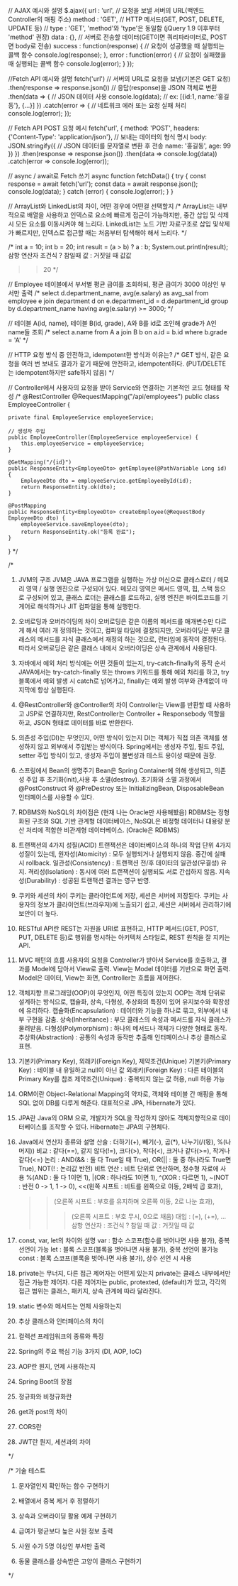 // AJAX 예시와 설명
$.ajax({
    url : 'url',  // 요청을 보낼 서버의 URL(백엔드 Controller의 매핑 주소)
    method : 'GET',     // HTTP 메서드(GET, POST, DELETE, UPDATE 등)
    // type : 'GET', 'method'와 'type'은 동일함 (jQuery 1.9 이후부터 'method' 권장)
    data : {},  // 서버로 전송할 데이터(GET이면 쿼리파라미터로, POST면 body로 전송)
    success : function(response) {  // 요청이 성공했을 때 실행되는 콜백 함수
        console.log(response); 
    },
    error : function(error) {   // 요청이 실패했을 때 실행되는 콜백 함수
        console.log(error);
    }
});

//Fetch API 예시와 설명
fetch('url')  // 서버의 URL로 요청을 보냄(기본은 GET 요청)
    .then(response => response.json())  // 응답(response)을 JSON 객체로 변환 
    .then(data => {
        // JSON 데이터 사용
        console.log(data); // ex: [{id:1, name:'홍길동'}, {...}]
    })
    .catch(error => {   // 네트워크 에러 또는 요청 실패 처리
        console.log(error);
    });

// Fetch API POST 요청 예시
fetch('url', {
    method: 'POST',
    headers: {'Content-Type': 'application/json'},  // 보내는 데이터의 형식 명시
    body: JSON.stringify({  // JSON 데이터를 문자열로 변환 후 전송
        name: '홍길동',
        age: 99
    })
})
.then(response => response.json())
.then(data => console.log(data))
.catch(error => console.log(error));

// async / await로 Fetch 쓰기
async function fetchData() {
    try {
        const response = await fetch('url');
        const data = await response.json();
        console.log(data);
    } catch (error) {
        console.log(error);
    }
}


// ArrayList와 LinkedList의 차이, 어떤 경우에 어떤걸 선택할지
/*
ArrayList는 내부적으로 배열을 사용하고 인덱스로 요소에 빠르게 접근이 가능하지만,
중간 삽입 및 삭제 시 모든 요소를 이동시켜야 해 느리다.
LinkedList는 노드 기반 자료구조로 삽입 및삭제가 빠르지만, 인덱스로 접근할 때는 처음부터 
탐색해야 해서 느리다.
*/

/* 
int a = 10;
int b = 20;
int result = (a > b) ? a : b;
System.out.println(result);
삼항 연산자 조건식 ? 참일때 값 : 거짓일 때 값값
>> 20
*/

// Employee 테이블에서 부서별 평균 급여를 조회하되, 평균 급여가 3000 이상인 부서만 출력
/*
select d.department_name, avg(e.salary) as avg_sal from employee e
join department d on e.department_id = d.department_id
group by d.department_name having avg(e.salary) >= 3000;
*/

// 테이블 A(id, name), 테이블 B(id, grade), A와 B를 id로 조인해 grade가 A인 name들 조회
/*
select a.name from A a
join B b on a.id = b.id
where b.grade = 'A'
*/

// HTTP 요청 방식 중 안전하고, idempotent한 방식과 이유는?
/*
GET 방식, 같은 요청을 여러 번 보내도 결과가 같기 때문에 안전하고, idempotent하다.
(PUT/DELETE는 idempotent하지만 safe하지 않음)
*/

// Controller에서 사용자의 요청을 받아 Service와 연결하는 기본적인 코드 형태를 작성
/*
@RestController
@RequestMapping("/api/employees")
public class EmployeeController {
    
    private final EmployeeService employeeService;
    
    // 생성자 주입
    public EmployeeController(EmployeeService employeeService) {
        this.employeeService = employeeService;
    }

    @GetMapping("/{id}")
    public ResponseEntity<EmployeeDto> getEmployee(@PathVariable Long id) {
        EmployeeDto dto = employeeService.getEmployeeById(id);
        return ResponseEntity.ok(dto);
    }

    @PostMapping
    public ResponseEntity<EmployeeDto> createEmployee(@RequestBody EmployeeDto dto) {
        employeeService.saveEmployee(dto);
        return ResponseEntity.ok("등록 완료");
    }
}
*/


/*
1. JVM의 구조
JVM은 JAVA 프로그램을 실행하는 가상 머신으로 클래스로더 / 메모리 영역 / 실행 엔진으로 구성되어 있다.
메모리 영역은 메서드 영역, 힙, 스택 등으로 구성되어 있고, 클래스 로더는 클래스를 로드하고,
실행 엔진은 바이트코드를 기게어로 해석하거나 JIT 컴파일을 통해 실행한다.

2. 오버로딩과 오버라이딩의 차이
오버로딩은 같은 이름의 메서드를 매개변수만 다르게 해서 여러 개 정의하는 것이고, 컴파일 타임에 결정되지만,
오버라이딩은 부모 클래스의 메서드를 자식 클래스에서 재정의 하는 것으로, 런타임에 동작이 결정된다.
따라서 오버로딩은 같은 클래스 내에서 오버라이딩은 상속 관계에서 사용된다.

3. 자바에서 예외 처리 방식에는 어떤 것들이 있는지, try-catch-finally의 동작 순서
JAVA에서는 try-catch-finally 또는 throws 키워드를 통해 예외 처리를 하고,
try 블록에서 예외 발생 시 catch로 넘어가고, finally는 예외 발생 여부와 관계없이 
마지막에 항상 실행된다.

4. @RestController와 @Controller의 차이
Controller는 View를 반환할 떄 사용하고 JSP로 연결하지만,
RestController는 Controller + Responsebody 역할을 하고, JSON 형태로 데이터를 바로 반환한다.

5. 의존성 주입(DI)는 무엇인지, 어떤 방식이 있는지
DI는 객체가 직접 의존 객체를 생성하지 않고 외부에서 주입받는 방식이다.
Spring에서는 생성자 주입, 필드 주입, setter 주입 방식이 있고, 
생성자 주입이 불변성과 테스트 용이성 때문에 권장.

6. 스프링에서 Bean의 생명주기
Bean은 Spring Container에 의해 생성되고, 의존성 주입 후 초기화(init),사용 후 소멸(destroy).
초기화와 소멸 과정에서 @PostConstruct 와 @PreDestroy 또는 
InitializingBean, DisposableBean 인터페이스를 사용할 수 있다.

7. RDBMS와 NoSQL의 차이점은 (현재 나는 Oracle만 사용해봤음)
RDBMS는 정형화된 구조와 SQL 기반 관계형 데이터베이스, NoSQL은 비정형 데이터나 대용량 분산
처리에 적합한 비관계형 데이터베이스.
(Oracle은 RDBMS)

8. 트랜잭션의 4가지 성질(ACID)
트랜잭션은 데이터베이스의 하나의 작업 단위 4가지 성질이 있는데,
원자성(Atomicity) : 모두 실행되거나 실행되지 않음. 중간에 실패 시 rollback.
일관성(Consistency) : 트랜잭션 전/후 데이터의 일관성(무결성) 유지.
격리성(Isolation) : 동시에 여러 트랜잭션이 실행되도 서로 간섭하지 않음.
지속성(Durability) : 성공된 트랜잭션 결과는 영구 반영.

9. 쿠키와 세션의 차이
쿠키는 클라이언트에 저장, 세션은 서버에 저장된다.
쿠키는 사용자의 정보가 클라이언트(브라우저)에 노출되기 쉽고, 세션은 서버에서 관리하기에
보안이 더 높다.

10. RESTful API란
REST는 자원을 URI로 표현하고, HTTP 메서드(GET, POST, PUT, DELETE 등)로 행위를 명시하는 
아키텍처 스타일로, REST 원칙을 잘 지키는 API.

11. MVC 패턴의 흐름
사용자의 요청을 Controller가 받아서 Service를 호출하고, 결과를 Model에 담아서 View로 출력.
View는 Model 데이터를 기반으로 화면 출력.
Model은 데이터, View는 화면, Controller는 흐름을 제어한다.

12. 객체지향 프로그래밍(OOP)이 무엇인지, 어떤 특징이 있는지
OOP는 객체 단위로 설계하는 방식으로, 캡슐화, 상속, 다형성, 추상화의 특징이 있어 
유지보수와 확장성에 유리하다.
캡슐화(Encapsulation) : 데이터와 기능을 하나로 묶고, 외부에서 내부 구현을 감춤.
상속(Inheritance) : 부모 클래스의 속성과 메서드를 자식 클래스가 물려받음.
다형성(Polymorphism) : 하나의 메서드나 객체가 다양한 형태로 동작.
추상화(Abstraction) : 공통의 속성과 동작만 추출해 인터페이스나 추상 클래스로 표현.

13. 기본키(Primary Key), 외래키(Foreign Key), 제약조건(Unique)
기본키(Primary Key) : 테이블 내 유일하고 null이 아닌 값
외래키(Foreign Key) : 다른 테이블의 Primary Key를 참조
제약조건(Unique) : 중복되지 않는 값 허용, null 허용 가능

14. ORM이란
Object-Relational Mapping의 약자로, 객체와 테이블 간 매핑을 통해 SQL 없이 DB를 다루게 해준다. 대표적으로 JPA, Hibernate가 있다.

15. JPA란
Java의 ORM 으로, 개발자가 SQL을 작성하지 않아도 객체지향적으로 데이터베이스를 조작할 수 있다. Hibernate는 JPA의 구현체다.

16. Java에서 연산자 종류와 설명
산술 : 더하기(+), 빼기(-), 곱(*), 나누기(/(몫), %(나머지))
비교 : 같다(==), 같지 않다(!=), 크다(>), 작다(<), 크거나 같다(>=), 작거나 같다(<=)
논리 : AND(&& : 둘 다 True일 때 True), OR(|| : 둘 중 하나라도 True면 True), 
       NOT(! : 논리값 반전)
비트 연산 : 비트 단위로 연산하며, 정수형 자료에 사용
    %(AND : 둘 다 1이면 1), |(OR : 하나라도 1이면 1), ^(XOR : 다르면 1),
    ~(NOT : 반전 0 -> 1, 1 -> 0), <<(왼쪽 시프트 : 비트를 왼쪽으로 이동, 2배씩 곱 효과), 
    >>(오른쪽 시프트 : 부호를 유지하며 오른쪽 이동, 2로 나눈 효과),
    >>>(오른쪽 시프트 : 부호 무시, 0으로 채움)
대입 : (=), (+=), ...
삼항 연산자 : 조건식 ? 참일 때 값 : 거짓일 때 값

17. const, var, let의 차이와 설명
var : 함수 스코프(함수를 벗어나면 사용 불가), 중복 선언이 가능
let : 블록 스코프(블록을 벗어나면 사용 불가), 중복 선언이 불가능
const : 블록 스코프(블록을 벗어나면 사용 불가), 상수 선언 시 사용

18. private는 무너지, 다른 접근 제어자는 어떤게 있는지
private는 클래스 내부에서만 접근 가능한 제어자.
다른 제어자는 public, protexted, (default)가 있고, 각각의 접근 범위는
클래스, 패키지, 상속 관계에 따라 달라진다.

19. static 변수와 메서드는 언제 사용하는지

20. 추상 클래스와 인터페이스의 차이

21. 컬렉션 프레임워크의 종류와 특징

22. Spring의 주요 핵심 기능 3가지 (DI, AOP, IoC)

23. AOP란 뭔지, 언제 사용하는지

24. Spring Boot의 장점

25. 정규화와 비정규화란

26. get과 post의 차이

27. CORS란

28. JWT란 뭔지, 세션과의 차이


*/

/* 기술 테스트

1. 문자열인지 확인하는 함수 구현하기

2. 배열에서 중복 제거 후 정렬하기

3. 상속과 오버라이딩 활용 예제 구현하기

4. 급여가 평균보다 높은 사원 정보 출력

5. 사원 수가 5명 이상인 부서만 출력

6. 동물 클래스를 상속받은 고양이 클래스 구현하기

*/
